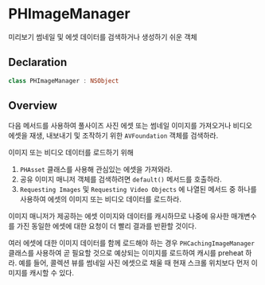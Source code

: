 # PHImageManager

미리보기 썸네일 및 에셋 데이터를 검색하거나 생성하기 쉬운 객체

## Declaration

```swift
class PHImageManager : NSObject
```

## Overview

다음 메서드를 사용하여 풀사이즈 사진 에셋 또는 썸네일 이미지를 가져오거나 비디오 에셋을 재생, 내보내기 및 조작하기 위한 `AVFoundation` 객체를 검색하라.

이미지 또는 비디오 데이터를 로드하기 위해

1. `PHAsset` 클래스를 사용해 관심있는 에셋을 가져와라.
2. 공유 이미지 매니저 객체를 검색하려면 `default()` 메서드를 호출하라.
3. `Requesting Images` 및 `Requesting Video Objects` 에 나열된 메서드 중 하나를 사용하여 에셋의 이미지 또는 비디오 데이터를 로드하라.

이미지 매니저가 제공하는 에셋 이미지와 데이터를 캐시하므로 나중에 유사한 매개변수를 가진 동일한 에셋에 대한 요청이 더 빨리 결과를 반환할 것이다.

여러 에셋에 대한 이미지 데이터를 함께 로드해야 하는 경우 `PHCachingImageManager` 클래스를 사용하여 곧 필요할 것으로 예상되는 이미지를 로드하여 캐시를 preheat 하라. 예를 들어, 콜렉션 뷰를 썸네일 사진 에셋으로 채울 때 현재 스크롤 위치보다 먼저 이미지를 캐시할 수 있다.

